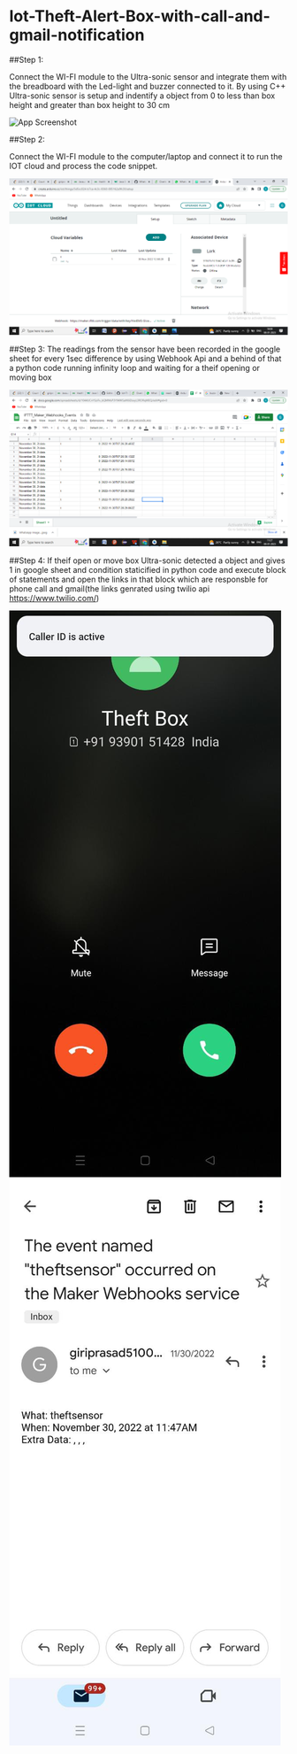 # Iot-Theft-Alert-Box-with-call-and-gmail-notification

##Step 1:

Connect the WI-FI module to the Ultra-sonic sensor and integrate them with the breadboard with the Led-light and buzzer connected to it.
By using C++ Ultra-sonic sensor is setup and indentify a object from 0 to less than box height and greater than box height to 30 cm


![App Screenshot](https://github.com/giriprasad51/Iot-Theft-Alert-Box-with-call-and-gmail-notification/blob/main/imgs/Picture1.png)


##Step 2:

Connect the WI-FI module to the computer/laptop and connect it to run the IOT cloud and process the code snippet.

![App Screenshot](https://github.com/giriprasad51/Iot-Theft-Alert-Box-with-call-and-gmail-notification/blob/main/imgs/Screenshot%20(261).png)

##Step 3: 
The readings from the sensor have been recorded in the google sheet for every 1sec difference by using Webhook Api and a behind of that a python code running infinity loop and waiting for a theif opening or moving box

![App Screenshot](https://github.com/giriprasad51/Iot-Theft-Alert-Box-with-call-and-gmail-notification/blob/main/imgs/Screenshot%20(265).png)


##Step 4: 
If theif open or move box Ultra-sonic detected a object and gives 1 in google sheet and condition staticified in python code and execute block of statements and open the links in that block which are responsble for phone call and gmail(the links genrated using twilio api https://www.twilio.com/) 



![App Screenshot](https://github.com/giriprasad51/Iot-Theft-Alert-Box-with-call-and-gmail-notification/blob/main/imgs/WhatsApp%20Image%202023-01-08%20at%2011.23.56.jpeg)
![App Screenshot](https://github.com/giriprasad51/Iot-Theft-Alert-Box-with-call-and-gmail-notification/blob/main/imgs/WhatsApp%20Image%202023-01-08%20at%2010.22.18.jpeg)

